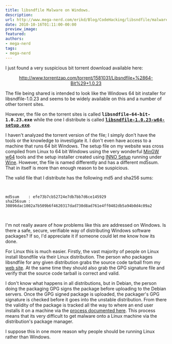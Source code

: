 ```yaml
---
title: libsndfile Malware on Windows.
description:
url: http://www.mega-nerd.com/erikd/Blog/CodeHacking/libsndfile/malware.html
date: 2010-10-16T01:11:00-00:00
preview_image:
featured:
authors:
- mega-nerd
tags:
- mega-nerd
---
```




<p>
I just found a very suspicious bit torrent download available here:
</p>

<center>
<p>
<a href="http://www.torrentzap.com/torrent/1581031/Libsndfile+(64-Bit)+1.0.23">
    http://www.torrentzap.com/torrent/1581031/Libsndfile+%2864-Bit%29+1.0.23</a>
</p>
</center>

<p>
The file being shared is intended to look like the Windows 64 bit installer for
libsndfile-1.0.23 and seems to be widely available on this and a number of other
torrent sites.
</p>

<p>
However, the file on the torrent sites is called
<b><tt>libsndfile-64-bit-1.0.23.exe</tt></b> while the one I distribute is
called
	<a href="http://www.mega-nerd.com/libsndfile/files/libsndfile-1.0.23-w64-setup.exe">
	<b><tt>libsndfile-1.0.23-w64-setup.exe</tt></b></a>.
</p>

<p>
I haven't analyzed the torrent version of the file; I simply don't have the
tools or the knowledge to investigate it.
I don't even have access to a machine that runs 64 bit Windows.
The setup file on my website was cross compiled from Linux to 64 bit Windows
using the very wonderful
	<a href="http://mingw-w64.org/">
	MinGW w64</a>
tools and the setup installer created using
	<a href="http://www.jrsoftware.org/isinfo.php">
	INNO Setup</a>
running under
	<a href="http://www.winehq.org/">
	Wine</a>.
However, the file is named differently and has a different md5sum.
That in itself is more than enough reason to be suspicious.
</p>

<p>
The valid file that I distribute has the following md5 and sha256 sums:
</p>
<pre class="code">

    md5sum    : efe73b7cb52724e7db7bb7d6ce145929
    sha256sum : 30896dac1002a7b509b6f4620317dad730d8ad761e4ff0402db5a94b0d4c09a2

</pre>

<p>
I'm not really aware of how problems like this are addressed on Windows.
Is there a safe, secure, verifiable way of distributing Windows software
packages?
If so, I'd appreciate it if someone could let me know how its done.
</p>

<p>
For Linux this is much easier.
Firstly, the vast majority of people on Linux install libsndfile via their Linux
distribution.
The person who packages libsndfile for any given distribution grabs the source
code tarball from my
	<a href="http://www.mega-nerd.com/libsndfile/#Download">
	web site</a>.
At the same time they should also grab the GPG signature file and verify that
the source code tarball is correct and valid.
</p>

<p>
I don't know what happens in all distributions, but in Debian, the person doing
the packaging GPG signs the package before uploading to the Debian servers.
Once the GPG signed package is uploaded, the packager's GPG signature is checked
before it goes into the unstable distribution.
From there the validity of the package is tracked all the way to where an end
user installs it on a machine via the
	<a href="http://www.debian.org/doc/manuals/securing-debian-howto/ch7#s7.4.1">
	process documented here</a>.
This process means that its very difficult to get malware onto a Linux machine
via the distribution's package manager.
</p>

<p>
I suppose this in one more reason why people should be running Linux rather than
Windows.
</p>



